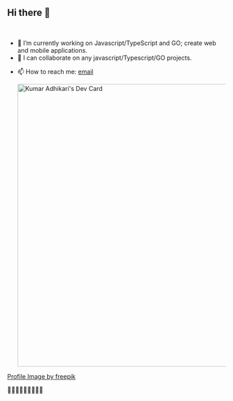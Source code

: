 ## Hi there 👋

<br/>

- 🔭 I’m currently working on Javascript/TypeScript and GO; create web and mobile applications.
- 👯 I can collaborate on any javascript/Typescript/GO projects.
<!-- - 🤔 I’m looking for help with ...
- 💬 Ask me about ... -->
- 📫 How to reach me:  [email](kumarad9@outlook.com)

  <a href="https://app.daily.dev/aveead"><img src="https://api.daily.dev/devcards/v2/vP-MuqN2Z.png?type=wide&r=z9r" width="652" alt="Kumar Adhikari's Dev Card"/></a>

[Profile Image by freepik](https://www.freepik.com/free-psd/3d-rendering-emoji-icon_33752981.htm#fromView=search&page=1&position=2&uuid=e99c9ada-3c36-4399-aa38-4984140c281a)

🤘🤘🤘🤘🤘🤘🤘🤘🤘
<!-- - 😄 Pronouns: ... -->
<!-- - ⚡ Fun fact: ... -->

<!--
**AveeAd/AveeAd** is a ✨ _special_ ✨ repository because its `README.md` (this file) appears on your GitHub profile.

Here are some ideas to get you started:

- 🔭 I’m currently working on ...
- 🌱 I’m currently learning ...
- 👯 I’m looking to collaborate on ...
- 🤔 I’m looking for help with ...
- 💬 Ask me about ...
- 📫 How to reach me: ...
- 😄 Pronouns: ...
- ⚡ Fun fact: ...
-->
